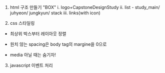 1. html 구조 만들기
   "BOX"
   i. logo+CapstoneDesignStudy
   ii. list - study_main/ juhyeon/ jungkyun/ stack
   iii. links(with icon)

2. css 스타일링

- 최상위 박스부터 레이아웃 정렬

* 원치 않는 spacing은 body tag의 margine을 0으로

* media 아닐 때는 숨기자!

3. javascript 이벤트 처리
